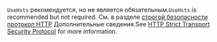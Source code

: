<span data-ttu-id="dcae7-101">`UseHsts` рекомендуется, но не является обязательным.</span><span class="sxs-lookup"><span data-stu-id="dcae7-101">`UseHsts` is recommended but not required.</span></span> <span data-ttu-id="dcae7-102">См. в разделе [строгой безопасности протокол HTTP](xref:security/enforcing-ssl#http-strict-transport-security-protocol-hsts) Дополнительные сведения.</span><span class="sxs-lookup"><span data-stu-id="dcae7-102">See [HTTP Strict Transport Security Protocol](xref:security/enforcing-ssl#http-strict-transport-security-protocol-hsts) for more information.</span></span>
